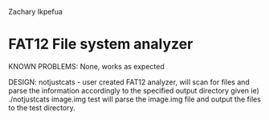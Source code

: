Zachary Ikpefua 
# FAT12 File system analyzer

KNOWN PROBLEMS: None, works as expected

DESIGN:
notjustcats - user created FAT12 analyzer, will scan for files and parse the information accordingly to the specified output directory given
ie) ./notjustcats image.img test will parse the image.img file and output the files to the test directory.
